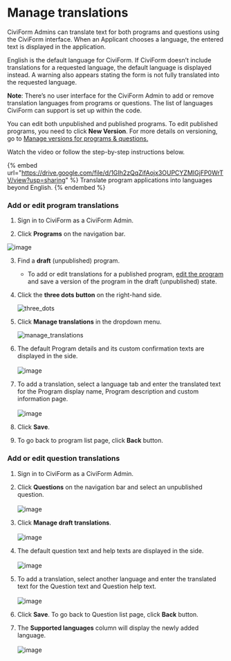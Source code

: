# Manage translations
CiviForm Admins can translate text for both programs and questions using the CiviForm interface. When an Applicant chooses a language, the entered text is displayed in the application.

English is the default language for CiviForm. If CiviForm doesn’t include translations for a requested language, the default language is displayed instead. A warning also appears stating the form is not fully translated into the requested language.

**Note**: There’s no user interface for the CiviForm Admin to add or remove translation languages from programs or questions. The list of languages CiviForm can support is set up within the code.

You can edit both unpublished and published programs. To edit published programs, you need to click **New Version**. For more details on versioning, go to [Manage versions for programs & questions.](manage-versions-for-programs-and-questions.md)

Watch the video or follow the step-by-step instructions below.

{% embed url="https://drive.google.com/file/d/1GIh2zQqZifAojx3OUPCYZMIGjFP0WrTV/view?usp=sharing" %} Translate program applications into languages beyond English. 
{% endembed %}

### Add or edit program translations

1. Sign in to CiviForm as a CiviForm Admin.

2. Click **Programs** on the navigation bar.

  ![image](https://user-images.githubusercontent.com/98119305/156823969-78ccb796-d08e-422c-9753-b508380e0848.png)

3. Find a **draft** (unpublished) program.
   * To add or edit translations for a published program, [edit the program](https://docs.civiform.us/user-manual/civiform-admin-guide/working-with-programs/edit-a-program) and save a version of the program in the draft (unpublished) state.
  
4. Click the **three dots button** on the right-hand side.

   ![three_dots](https://github.com/civiform/docs/assets/23390490/3c749b5b-b24d-4aba-b73d-a7b57d677d40)

5. Click **Manage translations** in the dropdown menu.

   ![manage_translations](https://github.com/civiform/docs/assets/23390490/f00db15e-f674-4fbd-8e84-0c0a958f6135)

6. The default Program details and its custom confirmation texts are displayed in the side. \
   \
   ![image](https://github.com/civiform/docs/assets/101214724/ca8cea92-77f6-4eba-be3f-5b9656bfd10a)


7. To add a translation, select a language tab and enter the translated text for the Program display name, Program description and custom information page.\
   \
   ![image](https://github.com/civiform/docs/assets/101214724/0b805465-dd42-417a-b944-a2d06dcdb74b)

8. Click **Save**.

9. To go back to program list page, click **Back** button.

### Add or edit question translations

1. Sign in to CiviForm as a CiviForm Admin.
2. Click **Questions** on the navigation bar and select an unpublished question.\
   \
   ![image](https://user-images.githubusercontent.com/98119305/156826335-20d69960-3eb5-4de5-8f5c-f372fb1b9afd.png)
3. Click **Manage draft translations**.\
   \
   ![image](https://user-images.githubusercontent.com/98119305/156822400-08c25717-8fef-4928-b094-14dda35129e6.png)
4. The default question text and help texts are displayed in the side.\
   \
  ![image](https://github.com/civiform/docs/assets/101214724/1f1ae520-3c0a-41b1-a6e6-293053d3be43)

5. To add a translation, select another language and enter the translated text for the Question text and Question help text.\
   \
  ![image](https://github.com/civiform/docs/assets/101214724/ae4aacdd-3e55-4b11-9a63-b28389033c77)

6. Click **Save**. To go back to Question list page, click **Back** button.
7. The **Supported languages** column will display the newly added language.\
   \
   ![image](https://user-images.githubusercontent.com/98119305/156827418-05e4fd5b-219b-4cb9-a0bc-5d438952af97.png)
